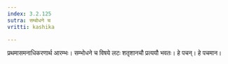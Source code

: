 ```yaml
---
index: 3.2.125
sutra: सम्बोधने च
vritti: kashika

---
```

प्रथमासमनाधिकरणार्थ आरम्भः। सम्भोधने च विषये लटः शतृशानचौ प्रत्ययौ भवतः। हे पचन्। हे पचमान।